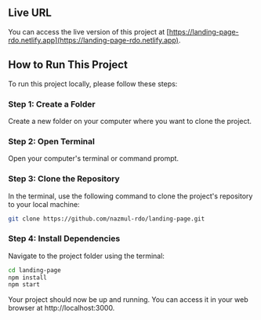 ## Live URL

You can access the live version of this project at [https://landing-page-rdo.netlify.app](https://landing-page-rdo.netlify.app).

## How to Run This Project

To run this project locally, please follow these steps:

### Step 1: Create a Folder

Create a new folder on your computer where you want to clone the project.

### Step 2: Open Terminal

Open your computer's terminal or command prompt.

### Step 3: Clone the Repository

In the terminal, use the following command to clone the project's repository to your local machine:

```bash
git clone https://github.com/nazmul-rdo/landing-page.git
```
### Step 4: Install Dependencies

Navigate to the project folder using the terminal:

```bash
cd landing-page
npm install
npm start
```

Your project should now be up and running. You can access it in your web browser at http://localhost:3000.

